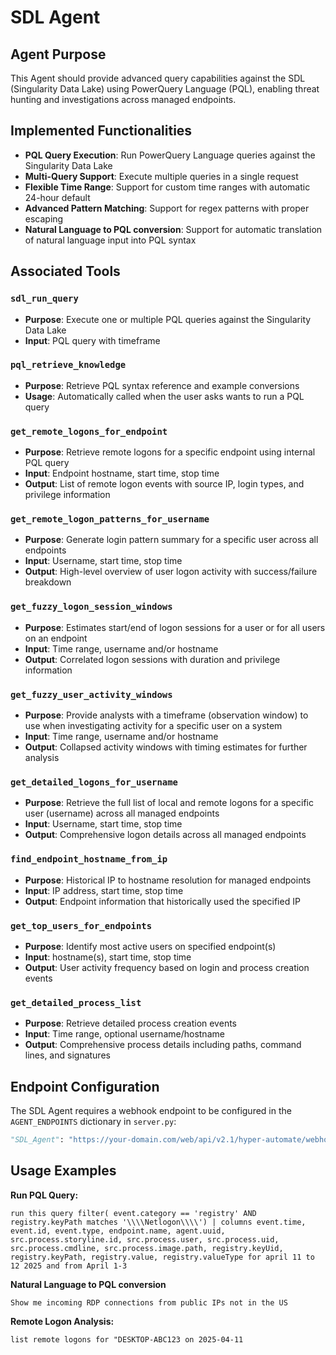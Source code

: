 # SDL Agent

## Agent Purpose

This Agent should provide advanced query capabilities against the SDL (Singularity Data Lake) using PowerQuery Language (PQL), enabling threat hunting and investigations across managed endpoints.

## Implemented Functionalities

- **PQL Query Execution**: Run PowerQuery Language queries against the Singularity Data Lake
- **Multi-Query Support**: Execute multiple queries in a single request
- **Flexible Time Range**: Support for custom time ranges with automatic 24-hour default
- **Advanced Pattern Matching**: Support for regex patterns with proper escaping
- **Natural Language to PQL conversion**: Support for automatic translation of natural language input into PQL syntax

## Associated Tools

### `sdl_run_query`
- **Purpose**: Execute one or multiple PQL queries against the Singularity Data Lake
- **Input**: PQL query with timeframe

### `pql_retrieve_knowledge`
- **Purpose**: Retrieve PQL syntax reference and example conversions
- **Usage**: Automatically called when the user asks wants to run a PQL query

### `get_remote_logons_for_endpoint`
- **Purpose**: Retrieve remote logons for a specific endpoint using internal PQL query
- **Input**: Endpoint hostname, start time, stop time
- **Output**: List of remote logon events with source IP, login types, and privilege information

### `get_remote_logon_patterns_for_username`
- **Purpose**: Generate login pattern summary for a specific user across all endpoints
- **Input**: Username, start time, stop time
- **Output**: High-level overview of user logon activity with success/failure breakdown

### `get_fuzzy_logon_session_windows`
- **Purpose**: Estimates start/end of logon sessions for a user or for all users on an endpoint
- **Input**: Time range, username and/or hostname
- **Output**: Correlated logon sessions with duration and privilege information

### `get_fuzzy_user_activity_windows`
- **Purpose**: Provide analysts with a timeframe (observation window) to use when investigating activity for a specific user on a system
- **Input**: Time range, username and/or hostname
- **Output**: Collapsed activity windows with timing estimates for further analysis

### `get_detailed_logons_for_username`
- **Purpose**: Retrieve the full list of local and remote logons for a specific user (username) across all managed endpoints
- **Input**: Username, start time, stop time
- **Output**: Comprehensive logon details across all managed endpoints

### `find_endpoint_hostname_from_ip`
- **Purpose**: Historical IP to hostname resolution for managed endpoints
- **Input**: IP address, start time, stop time
- **Output**: Endpoint information that historically used the specified IP

### `get_top_users_for_endpoints`
- **Purpose**: Identify most active users on specified endpoint(s)
- **Input**: hostname(s), start time, stop time
- **Output**: User activity frequency based on login and process creation events

### `get_detailed_process_list`
- **Purpose**: Retrieve detailed process creation events
- **Input**: Time range, optional username/hostname
- **Output**: Comprehensive process details including paths, command lines, and signatures

## Endpoint Configuration

The SDL Agent requires a webhook endpoint to be configured in the `AGENT_ENDPOINTS` dictionary in `server.py`:

```python
"SDL_Agent": "https://your-domain.com/web/api/v2.1/hyper-automate/webhook/v1/webhook/http/<WEBHOOK_URI>"
```

## Usage Examples

**Run PQL Query:**
```
run this query filter( event.category == 'registry' AND registry.keyPath matches '\\\\Netlogon\\\\') | columns event.time, event.id, event.type, endpoint.name, agent.uuid, src.process.storyline.id, src.process.user, src.process.uid, src.process.cmdline, src.process.image.path, registry.keyUid, registry.keyPath, registry.value, registry.valueType for april 11 to 12 2025 and from April 1-3
```

**Natural Language to PQL conversion**
```
Show me incoming RDP connections from public IPs not in the US
```

**Remote Logon Analysis:**
```
list remote logons for "DESKTOP-ABC123 on 2025-04-11
```
